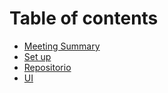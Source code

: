 # Table of contents

* [Meeting Summary](README.md)
* [Set up](set-up.md)
* [Repositorio](repositorio.md)
* [UI](ui.md)
